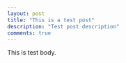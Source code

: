 ```yaml
---
layout: post
title: "This is a test post"
description: "Test post description"
comments: true
---
```



This is test body.